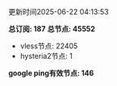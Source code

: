 更新时间2025-06-22 04:13:53

**总订阅: 187**
**总节点: 45552**
- vless节点: 22405
- hysteria2节点: 1

**google ping有效节点: 146**
